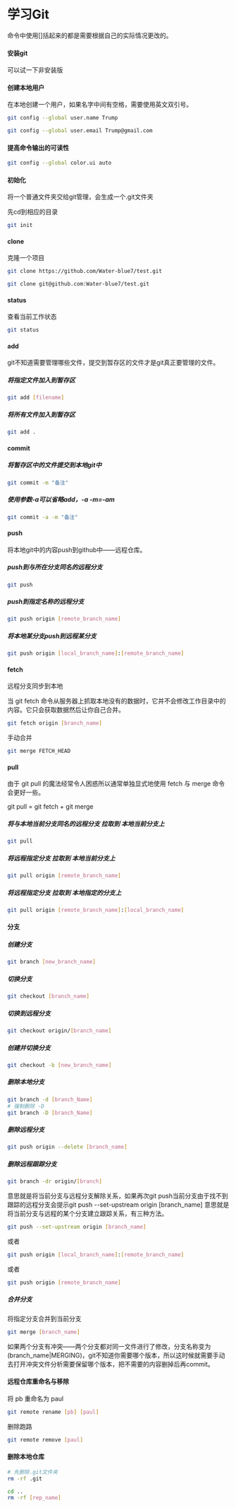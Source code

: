 # 学习Git

命令中使用[]括起来的都是需要根据自己的实际情况更改的。

#### 安装git

可以试一下非安装版

#### 创建本地用户

在本地创建一个用户，如果名字中间有空格，需要使用英文双引号。

```bash
git config --global user.name Trump

git config --global user.email Trump@gmail.com
```

#### 提高命令输出的可读性

```bash
git config --global color.ui auto
```

#### 初始化

将一个普通文件夹交给git管理，会生成一个.git文件夹

先cd到相应的目录

```bash
git init
```

#### clone

克隆一个项目

```bash
git clone https://github.com/Water-blue7/test.git
```

```bash
git clone git@github.com:Water-blue7/test.git
```

#### status

查看当前工作状态

```bash
git status
```

#### add

git不知道需要管理哪些文件，提交到暂存区的文件才是git真正要管理的文件。

##### 将指定文件加入到暂存区

```bash
git add [filename]
```

##### 将所有文件加入到暂存区

```bash
git add .
```

#### commit

##### 将暂存区中的文件提交到本地git中

```bash
git commit -m "备注"
```

##### 使用参数-a可以省略add，-a -m=-am

```bash
git commit -a -m "备注"
```

#### push

将本地git中的内容push到github中——远程仓库。

##### push到与所在分支同名的远程分支

```bash
git push
```

##### push到指定名称的远程分支

```bash
git push origin [remote_branch_name]
```

##### 将本地某分支push到远程某分支

```bash
git push origin [local_branch_name]:[remote_branch_name]
```

#### fetch

远程分支同步到本地

当 git fetch 命令从服务器上抓取本地没有的数据时，它并不会修改工作目录中的内容。它只会获取数据然后让你自己合并。

```bash
git fetch origin [branch_name]
```

手动合并

```bash
git merge FETCH_HEAD
```

#### pull

由于 git pull 的魔法经常令人困惑所以通常单独显式地使用 fetch 与 merge 命令会更好一些。

git pull = git fetch + git merge

##### 将与本地当前分支同名的远程分支 拉取到 本地当前分支上

```bash
git pull
```

##### 将远程指定分支 拉取到 本地当前分支上

```bash
git pull origin [remote_branch_name]
```

##### 将远程指定分支 拉取到 本地指定的分支上

```bash
git pull origin [remote_branch_name]:[local_branch_name]
```

#### 分支

##### 创建分支

```bash
git branch [new_branch_name]
```

##### 切换分支

```bash
git checkout [branch_name]
```

##### 切换到远程分支

```bash
git checkout origin/[branch_name]
```

##### 创建并切换分支

```bash
git checkout -b [new_branch_name]
```

##### 删除本地分支

```bash
git branch -d [branch_Name]
# 强制删除 -D
git branch -D [branch_Name]
```

##### 删除远程分支

```bash
git push origin --delete [branch_name]
```

##### 删除远程跟踪分支

```bash
git branch -dr origin/[branch]
```

意思就是将当前分支与远程分支解除关系，如果再次git push当前分支由于找不到跟踪的远程分支会提示git push --set-upstream origin [branch_name] 意思就是将当前分支与远程的某个分支建立跟踪关系，有三种方法。

```bash
git push --set-upstream origin [branch_name]
```

或者

```bash
git push origin [local_branch_name]:[remote_branch_name]
```

或者

```bash
git push origin [remote_branch_name]
```

##### 合并分支

将指定分支合并到当前分支

```bash
git merge [branch_name]
```

如果两个分支有冲突——两个分支都对同一文件进行了修改，分支名称变为(branch_name|MERGING)，git不知道你需要哪个版本，所以这时候就需要手动去打开冲突文件分析需要保留哪个版本，把不需要的内容删掉后再commit。

#### 远程仓库重命名与移除

将 pb 重命名为 paul

```bash
git remote rename [pb] [paul]
```

删除跑路

```bash
git remote remove [paul]
```

#### 删除本地仓库

```bash
# 先删除.git文件夹
rm -rf .git

cd ..
rm -rf [rep_name]
```

